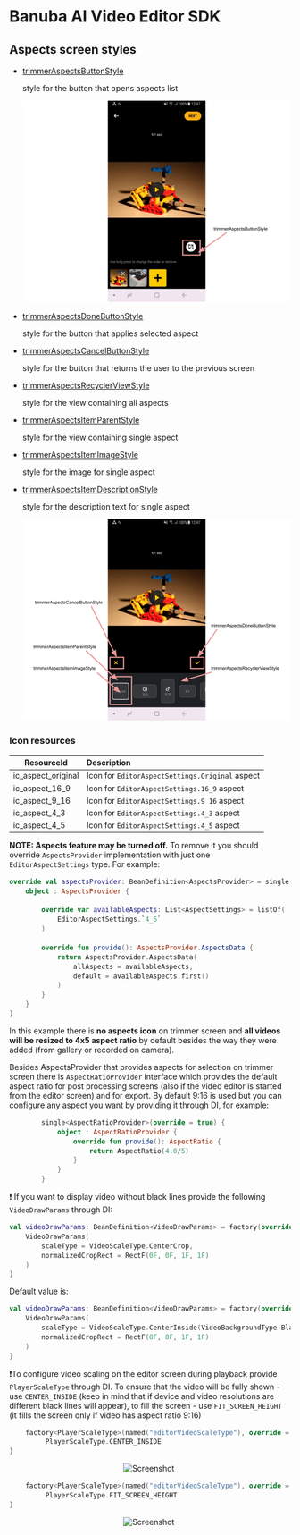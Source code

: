 # Banuba AI Video Editor SDK
## Aspects screen styles

- [trimmerAspectsButtonStyle](https://github.com/Banuba-Examples/ve-sdk-android-integration-sample/blob/main/app/src/main/res/values/themes.xml#L156)

    style for the button that opens aspects list

    ![img](screenshots/aspects1.png)

- [trimmerAspectsDoneButtonStyle](https://github.com/Banuba-Examples/ve-sdk-android-integration-sample/blob/main/app/src/main/res/values/themes.xml#L157)

    style for the button that applies selected aspect

- [trimmerAspectsCancelButtonStyle](https://github.com/Banuba-Examples/ve-sdk-android-integration-sample/blob/main/app/src/main/res/values/themes.xml#L158)

    style for the button that returns the user to the previous screen

- [trimmerAspectsRecyclerViewStyle](https://github.com/Banuba-Examples/ve-sdk-android-integration-sample/blob/main/app/src/main/res/values/themes.xml#L159)

    style for the view containing all aspects

- [trimmerAspectsItemParentStyle](https://github.com/Banuba-Examples/ve-sdk-android-integration-sample/blob/main/app/src/main/res/values/themes.xml#L160)

    style for the view containing single aspect

- [trimmerAspectsItemImageStyle](https://github.com/Banuba-Examples/ve-sdk-android-integration-sample/blob/main/app/src/main/res/values/themes.xml#L161)

    style for the image for single aspect

- [trimmerAspectsItemDescriptionStyle](https://github.com/Banuba-Examples/ve-sdk-android-integration-sample/blob/main/app/src/main/res/values/themes.xml#L162)

    style for the description text for single aspect

    ![img](screenshots/aspects2.png)


### Icon resources

| ResourceId        |   Description |
| ------------- | :------------- |
| ic_aspect_original | Icon for `EditorAspectSettings.Original` aspect |
| ic_aspect_16_9 | Icon for `EditorAspectSettings.16_9` aspect |
| ic_aspect_9_16 | Icon for `EditorAspectSettings.9_16` aspect |
| ic_aspect_4_3 | Icon for `EditorAspectSettings.4_3` aspect |
| ic_aspect_4_5 | Icon for `EditorAspectSettings.4_5` aspect |

**NOTE: Aspects feature may be turned off.** To remove it you should override `AspectsProvider` implementation with just one `EditorAspectSettings` type. For example:

```kotlin
override val aspectsProvider: BeanDefinition<AspectsProvider> = single(override = true) {
    object : AspectsProvider {

        override var availableAspects: List<AspectSettings> = listOf(
            EditorAspectSettings.`4_5`
        )

        override fun provide(): AspectsProvider.AspectsData {
            return AspectsProvider.AspectsData(
                allAspects = availableAspects,
                default = availableAspects.first()
            )
        }
    }
}
```

In this example there is **no aspects icon** on trimmer screen and **all videos will be resized to 4x5 aspect ratio** by default besides the way they were added (from gallery or recorded on camera).

Besides AspectsProvider that provides aspects for selection on trimmer screen there is ``AspectRatioProvider`` interface which provides the default aspect ratio for post processing screens (also if the video editor is started from the editor screen) and for export. By default 9:16 is used but you can configure any aspect you want by providing it through DI, for example:
```kotlin
        single<AspectRatioProvider>(override = true) {
            object : AspectRatioProvider {
                override fun provide(): AspectRatio {
                    return AspectRatio(4.0/5)
                }
            }
        }
```

:exclamation: If you want to display video without black lines provide the following ```VideoDrawParams``` through DI:
```kotlin
val videoDrawParams: BeanDefinition<VideoDrawParams> = factory(override = true) {
    VideoDrawParams(
        scaleType = VideoScaleType.CenterCrop,
        normalizedCropRect = RectF(0F, 0F, 1F, 1F)
    )
}
```
Default value is:
```kotlin
val videoDrawParams: BeanDefinition<VideoDrawParams> = factory(override = true) {
    VideoDrawParams(
        scaleType = VideoScaleType.CenterInside(VideoBackgroundType.Black),
        normalizedCropRect = RectF(0F, 0F, 1F, 1F)
    )
}
```

:exclamation:To configure video scaling on the editor screen during playback provide ```PlayerScaleType``` through DI. To ensure that the video will be fully shown - use ```CENTER_INSIDE``` (keep in mind that if device and video resolutions are different black lines will appear), to fill the screen - use ```FIT_SCREEN_HEIGHT``` (it fills the screen only if video has aspect ratio 9:16)
```kotlin
    factory<PlayerScaleType>(named("editorVideoScaleType"), override = true) {
         PlayerScaleType.CENTER_INSIDE
}
```
<p align="center">
    <img src="screenshots/aspects3.png" alt="Screenshot" width="20%" height="auto" class="docs-screenshot"/>&nbsp;
</p>

```kotlin
    factory<PlayerScaleType>(named("editorVideoScaleType"), override = true){
         PlayerScaleType.FIT_SCREEN_HEIGHT
}
```
<p align="center">
    <img src="screenshots/aspects4.png" alt="Screenshot" width="20%" height="auto" class="docs-screenshot"/>&nbsp;
</p>
